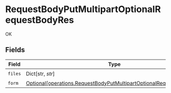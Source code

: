 # RequestBodyPutMultipartOptionalRequestBodyRes

OK


## Fields

| Field                                                                                                                                            | Type                                                                                                                                             | Required                                                                                                                                         | Description                                                                                                                                      |
| ------------------------------------------------------------------------------------------------------------------------------------------------ | ------------------------------------------------------------------------------------------------------------------------------------------------ | ------------------------------------------------------------------------------------------------------------------------------------------------ | ------------------------------------------------------------------------------------------------------------------------------------------------ |
| `files`                                                                                                                                          | Dict[str, *str*]                                                                                                                                 | :heavy_check_mark:                                                                                                                               | N/A                                                                                                                                              |
| `form`                                                                                                                                           | [Optional[operations.RequestBodyPutMultipartOptionalRequestBodyForm]](../../models/operations/requestbodyputmultipartoptionalrequestbodyform.md) | :heavy_minus_sign:                                                                                                                               | N/A                                                                                                                                              |